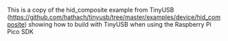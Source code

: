 This is a copy of the hid_composite example from TinyUSB (https://github.com/hathach/tinyusb/tree/master/examples/device/hid_composite)
showing how to build with TinyUSB when using the Raspberry Pi Pico SDK